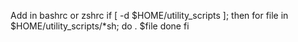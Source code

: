 Add in bashrc or zshrc
if [ -d $HOME/utility_scripts ]; then
        for file in $HOME/utility_scripts/*sh; do
                . $file
        done
fi

